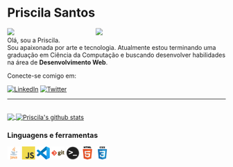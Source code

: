 # Priscila Santos
<img src="https://raw.githubusercontent.com/MicaelliMedeiros/micaellimedeiros/master/image/computer-illustration.png" min-width="300px" max-width="300px" width="300px" align="right">

<p align="left">
<img src="https://img.shields.io/static/v1?label=Overview&message=priscila&color=f8efd4&style=for-the-badge&logo=GitHub">
<br>
  Olá, sou a Priscila.<br>
  Sou apaixonada por arte e tecnologia. Atualmente estou terminando uma graduação em Ciência da Computação e buscando desenvolver habilidades na área de <strong>Desenvolvimento Web</strong>.<br>
</p>
<p>Conecte-se comigo em:</p>

[![LinkedIn](https://img.shields.io/badge/LinkedIn-000?style=for-the-badge&logo=linkedin&logoColor=0E76A8)](https://www.linkedin.com/in/priscila-snts/)  [![Twitter](https://img.shields.io/badge/Twitter-000?style=for-the-badge&logo=twitter)](https://twitter.com/prsclast)
<br>
<hr><br>
<a href="https://github.com/prsclasnts">
 <img align="center" src="https://github-readme-stats.vercel.app/api/top-langs/?username=prsclasnts&theme=light&hide_langs_below=1&langs_count=7" />
</a>

<a href="https://github.com/prsclasnts">
  <img align="center" src="https://github-readme-stats.vercel.app/api?username=prsclasnts&show_icons=true&include_all_commits=true&theme=light&line_height=27" alt="Priscila's github stats"/>
</a>
</a>


### Linguagens e ferramentas
<code><img height="30" src="https://raw.githubusercontent.com/github/explore/80688e429a7d4ef2fca1e82350fe8e3517d3494d/topics/java/java.png"></code>
<code><img height="30" src="https://raw.githubusercontent.com/github/explore/80688e429a7d4ef2fca1e82350fe8e3517d3494d/topics/javascript/javascript.png"></code>
<code><img height="30" src="https://raw.githubusercontent.com/github/explore/80688e429a7d4ef2fca1e82350fe8e3517d3494d/topics/visual-studio-code/visual-studio-code.png"></code>
<code><img height="30" src="https://raw.githubusercontent.com/github/explore/80688e429a7d4ef2fca1e82350fe8e3517d3494d/topics/git/git.png"></code>
<code><img height="30" src="https://raw.githubusercontent.com/github/explore/80688e429a7d4ef2fca1e82350fe8e3517d3494d/topics/terminal/terminal.png"></code>
<code><img height="30" src="https://raw.githubusercontent.com/github/explore/80688e429a7d4ef2fca1e82350fe8e3517d3494d/topics/html/html.png"></code>
<code><img height="30" src="https://raw.githubusercontent.com/github/explore/80688e429a7d4ef2fca1e82350fe8e3517d3494d/topics/css/css.png"></code>


##
